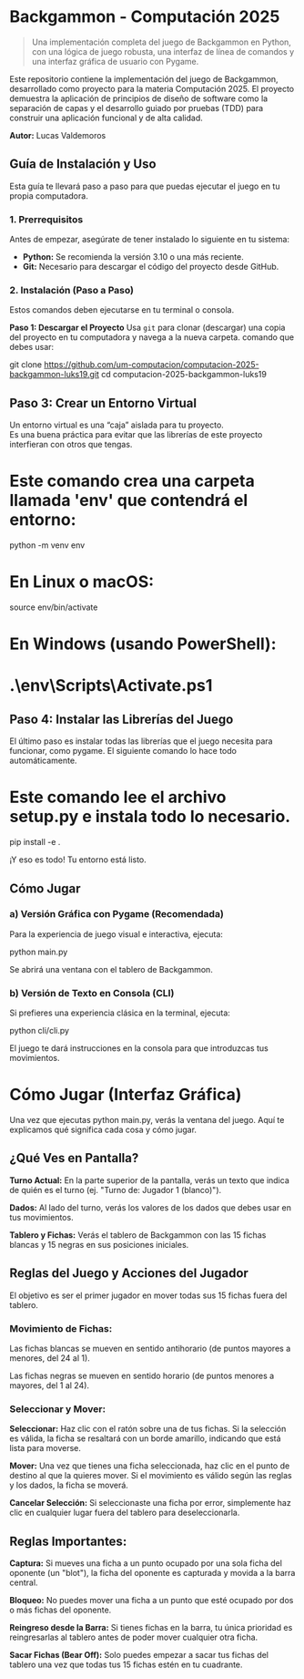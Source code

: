 # Backgammon - Computación 2025

> Una implementación completa del juego de Backgammon en Python, con una lógica de juego robusta, una interfaz de línea de comandos y una interfaz gráfica de usuario con Pygame.

Este repositorio contiene la implementación del juego de Backgammon, desarrollado como proyecto para la materia Computación 2025. El proyecto demuestra la aplicación de principios de diseño de software como la separación de capas y el desarrollo guiado por pruebas (TDD) para construir una aplicación funcional y de alta calidad.

**Autor:** Lucas Valdemoros



## Guía de Instalación y Uso

Esta guía te llevará paso a paso para que puedas ejecutar el juego en tu propia computadora.

### 1. Prerrequisitos

Antes de empezar, asegúrate de tener instalado lo siguiente en tu sistema:

*   **Python:** Se recomienda la versión 3.10 o una más reciente.
*   **Git:** Necesario para descargar el código del proyecto desde GitHub.

### 2. Instalación (Paso a Paso)

Estos comandos deben ejecutarse en tu terminal o consola.

**Paso 1: Descargar el Proyecto**
Usa `git` para clonar (descargar) una copia del proyecto en tu computadora y navega a la nueva carpeta. comando que debes usar:

git clone https://github.com/um-computacion/computacion-2025-backgammon-luks19.git
cd computacion-2025-backgammon-luks19

## Paso 3: Crear un Entorno Virtual

Un entorno virtual es una “caja” aislada para tu proyecto.  
Es una buena práctica para evitar que las librerías de este proyecto interfieran con otros que tengas.

# Este comando crea una carpeta llamada 'env' que contendrá el entorno:
python -m venv env

# En Linux o macOS:
source env/bin/activate

# En Windows (usando PowerShell):
# .\env\Scripts\Activate.ps1

## Paso 4: Instalar las Librerías del Juego

El último paso es instalar todas las librerías que el juego necesita para funcionar, como pygame. El siguiente comando lo hace todo automáticamente.

# Este comando lee el archivo setup.py e instala todo lo necesario.
pip install -e .

¡Y eso es todo! Tu entorno está listo.



## Cómo Jugar

### a) Versión Gráfica con Pygame (Recomendada)

Para la experiencia de juego visual e interactiva, ejecuta:

python main.py

Se abrirá una ventana con el tablero de Backgammon.

### b) Versión de Texto en Consola (CLI)

Si prefieres una experiencia clásica en la terminal, ejecuta:

python cli/cli.py

El juego te dará instrucciones en la consola para que introduzcas tus movimientos.




# Cómo Jugar (Interfaz Gráfica)

Una vez que ejecutas python main.py, verás la ventana del juego. Aquí te explicamos qué significa cada cosa y cómo jugar.

## ¿Qué Ves en Pantalla?

**Turno Actual:** En la parte superior de la pantalla, verás un texto que indica de quién es el turno (ej. "Turno de: Jugador 1 (blanco)").

**Dados:** Al lado del turno, verás los valores de los dados que debes usar en tus movimientos.

**Tablero y Fichas:** Verás el tablero de Backgammon con las 15 fichas blancas y 15 negras en sus posiciones iniciales.

## Reglas del Juego y Acciones del Jugador

El objetivo es ser el primer jugador en mover todas sus 15 fichas fuera del tablero.

### Movimiento de Fichas:

Las fichas blancas se mueven en sentido antihorario (de puntos mayores a menores, del 24 al 1).

Las fichas negras se mueven en sentido horario (de puntos menores a mayores, del 1 al 24).

### Seleccionar y Mover:

**Seleccionar:** Haz clic con el ratón sobre una de tus fichas. Si la selección es válida, la ficha se resaltará con un borde amarillo, indicando que está lista para moverse.

**Mover:** Una vez que tienes una ficha seleccionada, haz clic en el punto de destino al que la quieres mover. Si el movimiento es válido según las reglas y los dados, la ficha se moverá.

**Cancelar Selección:** Si seleccionaste una ficha por error, simplemente haz clic en cualquier lugar fuera del tablero para deseleccionarla.

## Reglas Importantes:

**Captura:** Si mueves una ficha a un punto ocupado por una sola ficha del oponente (un "blot"), la ficha del oponente es capturada y movida a la barra central.

**Bloqueo:** No puedes mover una ficha a un punto que esté ocupado por dos o más fichas del oponente.

**Reingreso desde la Barra:** Si tienes fichas en la barra, tu única prioridad es reingresarlas al tablero antes de poder mover cualquier otra ficha.

**Sacar Fichas (Bear Off):** Solo puedes empezar a sacar tus fichas del tablero una vez que todas tus 15 fichas estén en tu cuadrante.